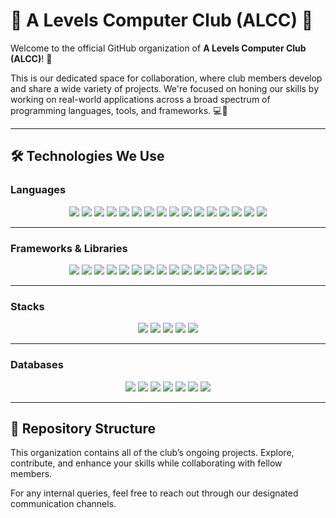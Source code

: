 # 🌟 A Levels Computer Club (ALCC) 🌟

Welcome to the official GitHub organization of **A Levels Computer Club (ALCC)**! 👾

This is our dedicated space for collaboration, where club members develop and share a wide variety of projects. We're focused on honing our skills by working on real-world applications across a broad spectrum of programming languages, tools, and frameworks. 💻🚀

---

## 🛠️ Technologies We Use

### **Languages**
<p align="center">
  <img src="https://img.shields.io/badge/-C++-00599C?style=for-the-badge&logo=c%2B%2B&logoColor=white"/>
  <img src="https://img.shields.io/badge/-C%23-239120?style=for-the-badge&logo=c-sharp&logoColor=white"/>
  <img src="https://img.shields.io/badge/-Java-007396?style=for-the-badge&logo=java&logoColor=white"/>
  <img src="https://img.shields.io/badge/-Python-3776AB?style=for-the-badge&logo=python&logoColor=white"/>
  <img src="https://img.shields.io/badge/-JavaScript-F7DF1E?style=for-the-badge&logo=javascript&logoColor=black"/>
  <img src="https://img.shields.io/badge/-Kotlin-0095D5?style=for-the-badge&logo=kotlin&logoColor=white"/>
  <img src="https://img.shields.io/badge/-Dart-0175C2?style=for-the-badge&logo=dart&logoColor=white"/>
  <img src="https://img.shields.io/badge/-Rust-000000?style=for-the-badge&logo=rust&logoColor=white"/>
  <img src="https://img.shields.io/badge/-PHP-777BB4?style=for-the-badge&logo=php&logoColor=white"/>
  <img src="https://img.shields.io/badge/-Go-00ADD8?style=for-the-badge&logo=go&logoColor=white"/>
  <img src="https://img.shields.io/badge/-Ruby-CC342D?style=for-the-badge&logo=ruby&logoColor=white"/>
  <img src="https://img.shields.io/badge/-Swift-FA7343?style=for-the-badge&logo=swift&logoColor=white"/>
  <img src="https://img.shields.io/badge/-TypeScript-007ACC?style=for-the-badge&logo=typescript&logoColor=white"/>
  <img src="https://img.shields.io/badge/-Scala-DC322F?style=for-the-badge&logo=scala&logoColor=white"/>
  <img src="https://img.shields.io/badge/-Shell_Scripting-121011?style=for-the-badge&logo=gnu-bash&logoColor=white"/>
  <img src="https://img.shields.io/badge/-R-276DC3?style=for-the-badge&logo=r&logoColor=white"/>
</p>

---

### **Frameworks & Libraries**
<p align="center">
  <img src="https://img.shields.io/badge/-React-61DAFB?style=for-the-badge&logo=react&logoColor=black"/>
  <img src="https://img.shields.io/badge/-Next.js-000000?style=for-the-badge&logo=next.js&logoColor=white"/>
  <img src="https://img.shields.io/badge/-Node.js-339933?style=for-the-badge&logo=node.js&logoColor=white"/>
  <img src="https://img.shields.io/badge/-Angular-DD0031?style=for-the-badge&logo=angular&logoColor=white"/>
  <img src="https://img.shields.io/badge/-Django-092E20?style=for-the-badge&logo=django&logoColor=white"/>
  <img src="https://img.shields.io/badge/-Spring-6DB33F?style=for-the-badge&logo=spring&logoColor=white"/>
  <img src="https://img.shields.io/badge/-Flutter-02569B?style=for-the-badge&logo=flutter&logoColor=white"/>
  <img src="https://img.shields.io/badge/-Laravel-FF2D20?style=for-the-badge&logo=laravel&logoColor=white"/>
  <img src="https://img.shields.io/badge/-Express-000000?style=for-the-badge&logo=express&logoColor=white"/>
  <img src="https://img.shields.io/badge/-Scikit--Learn-F7931E?style=for-the-badge&logo=scikit-learn&logoColor=white"/>
  <img src="https://img.shields.io/badge/-TensorFlow-FF6F00?style=for-the-badge&logo=tensorflow&logoColor=white"/>
  <img src="https://img.shields.io/badge/-Ruby_on_Rails-CC0000?style=for-the-badge&logo=rubyonrails&logoColor=white"/>
  <img src="https://img.shields.io/badge/-Bootstrap-7952B3?style=for-the-badge&logo=bootstrap&logoColor=white"/>
  <img src="https://img.shields.io/badge/-Flask-000000?style=for-the-badge&logo=flask&logoColor=white"/>
  <img src="https://img.shields.io/badge/-FastAPI-009688?style=for-the-badge&logo=fastapi&logoColor=white"/>
  <img src="https://img.shields.io/badge/-jQuery-0769AD?style=for-the-badge&logo=jquery&logoColor=white"/>
</p>

---

### **Stacks**
<p align="center">
  <img src="https://img.shields.io/badge/-MERN-61DAFB?style=for-the-badge&logo=react&logoColor=black"/>
  <img src="https://img.shields.io/badge/-MEAN-DD0031?style=for-the-badge&logo=angular&logoColor=white"/>
  <img src="https://img.shields.io/badge/-LAMP-777BB4?style=for-the-badge&logo=php&logoColor=white"/>
  <img src="https://img.shields.io/badge/-JAMstack-F0047F?style=for-the-badge&logo=jamstack&logoColor=white"/>
  <img src="https://img.shields.io/badge/-Serverless-FD5750?style=for-the-badge&logo=serverless&logoColor=white"/>
</p>

---

### **Databases**
<p align="center">
  <img src="https://img.shields.io/badge/-MongoDB-47A248?style=for-the-badge&logo=mongodb&logoColor=white"/>
  <img src="https://img.shields.io/badge/-MySQL-4479A1?style=for-the-badge&logo=mysql&logoColor=white"/>
  <img src="https://img.shields.io/badge/-PostgreSQL-4169E1?style=for-the-badge&logo=postgresql&logoColor=white"/>
  <img src="https://img.shields.io/badge/-Firebase-FFCA28?style=for-the-badge&logo=firebase&logoColor=black"/>
  <img src="https://img.shields.io/badge/-SQLite-003B57?style=for-the-badge&logo=sqlite&logoColor=white"/>
  <img src="https://img.shields.io/badge/-Redis-DC382D?style=for-the-badge&logo=redis&logoColor=white"/>
  <img src="https://img.shields.io/badge/-Cassandra-1287B1?style=for-the-badge&logo=apache-cassandra&logoColor=white"/>
</p>

---

## 📂 Repository Structure
This organization contains all of the club’s ongoing projects. Explore, contribute, and enhance your skills while collaborating with fellow members.

For any internal queries, feel free to reach out through our designated communication channels.
